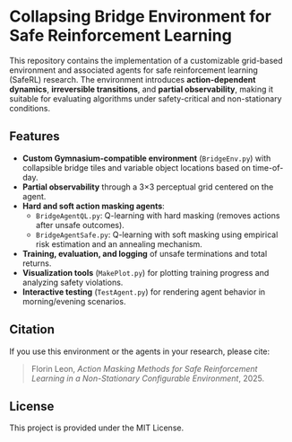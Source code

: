 # Collapsing Bridge Environment for Safe Reinforcement Learning

This repository contains the implementation of a customizable grid-based environment and associated agents for safe reinforcement learning (SafeRL) research. The environment introduces **action-dependent dynamics**, **irreversible transitions**, and **partial observability**, making it suitable for evaluating algorithms under safety-critical and non-stationary conditions.

## Features

- **Custom Gymnasium-compatible environment** (`BridgeEnv.py`) with collapsible bridge tiles and variable object locations based on time-of-day.
- **Partial observability** through a 3×3 perceptual grid centered on the agent.
- **Hard and soft action masking agents**:
  - `BridgeAgentQL.py`: Q-learning with hard masking (removes actions after unsafe outcomes).
  - `BridgeAgentSafe.py`: Q-learning with soft masking using empirical risk estimation and an annealing mechanism.
- **Training, evaluation, and logging** of unsafe terminations and total returns.
- **Visualization tools** (`MakePlot.py`) for plotting training progress and analyzing safety violations.
- **Interactive testing** (`TestAgent.py`) for rendering agent behavior in morning/evening scenarios.

## Citation

If you use this environment or the agents in your research, please cite:

> Florin Leon, *Action Masking Methods for Safe Reinforcement Learning in a Non-Stationary Configurable Environment*, 2025.

## License

This project is provided under the MIT License.
